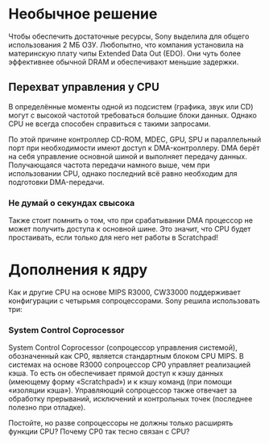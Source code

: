 # Необычное решение
Чтобы обеспечить достаточные ресурсы, Sony выделила для общего использования 2 МБ ОЗУ. Любопытно, что
   компания установила на материнскую плату чипы Extended Data Out (EDO). Они чуть более эффективнее
           обычной DRAM и обеспечивают меньшие задержки.

## Перехват управления у CPU

В определённые моменты одной из подсистем (графика, звук или CD) могут с высокой частотой требоваться
большие блоки данных. Однако CPU не всегда способен справиться с такими запросами.

По этой причине контроллер CD-ROM, MDEC, GPU, SPU и параллельный порт при необходимости имеют доступ
 к DMA-контроллеру. DMA берёт на себя управление основной шиной и выполняет передачу данных. Получающаяся
 частота передачи намного выше, чем при использовании CPU, однако последний всё равно необходим для
  подготовки DMA-передачи.

### Не думай о секундах свысока
Также стоит помнить о том, что при срабатывании DMA процессор не может получить доступа к основной шине.
    Это значит, что CPU будет простаивать, если только для него нет работы в Scratchpad!

Дополнения к ядру
=================

Как и другие CPU на основе MIPS R3000, CW33000 поддерживает конфигурации с четырьмя сопроцессорами.
Sony решила использовать три:


### System Control Coprocessor




System Control Coprocessor (сопроцессор управления системой), обозначенный как CP0, является стандартным
блоком CPU MIPS. В системах на основе R3000 сопроцессор CP0 управляет реализацией кэша.
То есть он обеспечивает прямой доступ к кэшу данных (имеющему форму «Scratchpad») и к кэшу команд
(при помощи «изоляции кэша»). Управляющий сопроцессор также отвечает за обработку прерываний,
  исключений и контрольных точек (последнее полезно при отладке).

Постойте, но разве сопроцессоры не должны только расширять функции CPU? Почему CP0 так тесно связан с CPU?